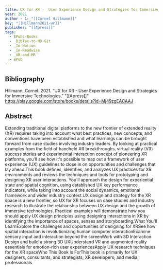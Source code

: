 ```yaml
---
title: UX for XR -  User Experience Design and Strategies for Immersive Technologies
year: 2021
author - 1: "[[Cornel Hillmann]]"
key: "[[Hillmann2021-wr]]"
publisher: "[[Apress]]"
tags:
  - EPubs-Books
  - _BibTex-to-MD-Git
  - _In-Notion
  - _In-Readwise
  - _XR-and-MR
  - ePub
---
```


## Bibliography
Hillmann, Cornel. 2021. “UX for XR -  User Experience Design and Strategies for Immersive Technologies.” "[[Apress]]". https://play.google.com/store/books/details?id=Mj49zgEACAAJ

## Abstract
Extending traditional digital platforms to the new frontier of extended reality (XR) requires taking into account what best practices, new concepts, and conventions have been established and what learnings can be brought forward from case studies involving industry leaders. By looking at practical examples from the field of handheld AR breakthroughs, virtual reality (VR) success stories and experimental interaction concept of pioneering XR platforms, you'll see how it's possible to map out a framework of user experience (UX) guidelines to close in on opportunities and challenges that lay ahead.This book defines, identifies, and analyzes UX practices for XR environments and reviews the techniques and tools for prototyping and designing XR user interactions. You'll approach the design for experiential state and spatial cognition, using established UX key performance indicators, while taking into account the social dynamics, emotional framework and wider industry context.UX design and strategy for the XR space is a new frontier, so UX for XR focuses on case studies and industry research to illustrate the relationship between UX design and the growth of immersive technologies. Practical examples will demonstrate how you should apply UX design principles using designing interactions in XR by identifying the importance of spaces, senses and storyboarding.What You'll LearnExplore the challenges and opportunities of designing for XRSee how spatial interaction is revolutionizing human computer interactionExamine sensory input and interaction beyond the screenWork with 3D Interaction Design and build a strong 3D UXUnderstand VR and augmented reality essentials for emotion-rich user experiencesApply UX research techniques for the XR spaceWho This Book Is ForThis book is primarily for UX designers, consultants, and strategists; XR developers; and media professionals